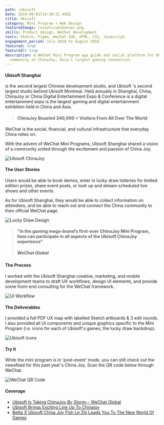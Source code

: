 ```yaml
---
path: /ubisoft
date: 2019-08-01T14:30:21.436Z
title: Ubisoft
category: Mini Program + Web Design
featuredImage: /assets/ubibanner.png
skills: Product design, WeChat development
tools: Sketch, Figma, WeChat IDE, HTML, CSS, Javascript
engagement_period: July 2018 to August 2018
featured: true
featured?: true
description: A WeChat Mini Program app guide and social platform for Ubisoft's
  community at ChinaJoy, Asia's largest gaming convention.
---
```

#### Ubisoft Shanghai

is the second largest Chinese development studio, and Ubisoft 's second largest studio behind Ubisoft Montreal. Held annually in Shanghai, China, ChinaJoy or China Digital Entertainment Expo & Conference is a digital entertainment expo is the largest gaming and digital entertainment exhibition held in China and Asia.

> #### ChinaJoy Boasted 340,000 + Visitors From All Over The World

WeChat is the social, financial, and cultural infrastructure that everyday China relies on.

With the advent of WeChat Mini Programs, Ubisoft Shanghai shared a vision of a community united through the excitement and passion of China Joy.

![Ubisoft ChinaJoy](/assets/ubi_cj.jpg "Ubisoft ChinaJoy")

#### The User Stories

Users would be able to book demos, enter in lucky draw lotteries for limited edition prizes, share event posts, or look up and stream scheduled live shows and other events.

As for Ubisoft Shanghai, they would be able to collect information on attendees, and be able to reach out and connect the China community to their official WeChat page.

![Lucky Draw Design](/assets/ubi_lucky.png "Lucky Draw Design")

> #### "In the gaming mega-brand’s first-ever ChinaJoy Mini Program, fans can participate in all aspects of the Ubisoft ChinaJoy experience"
>
> ##### *WeChat Global*

#### The Process

I worked with the Ubisoft Shanghai creative, marketing, and mobile development teams to draft UX workflows, design UI elements, and provide some front-end consulting for the WeChat framework.

![UI Workflow](/assets/ubi_ui.jpg "UI Workflow")

#### The Deliverables

I provided a full PDF UX map with labelled Sketch artboards & 3 edit rounds. I also provided all UI components and unique graphics specific to the Mini Program (i.e. icons for each of Ubisoft's games, the lucky draw backdrop).

![Ubisoft Icons](/assets/ubi_icons.png "Ubisoft Icons")

#### Try It

While the mini program is in 'post-event' mode, you can still check out the newsfeed for this past year's China Joy. Scan the QR code below through WeChat.

![WeChat QR Code](/assets/ubi_wechatqr.jpg "WeChat QR Code")

#### Coverage

<ul>

 <li><a href="https://mp.weixin.qq.com/s/OhuxV5_XkIEuES5QgS2Vyg" target="_blank" rel="noopener">Ubisoft Is Taking ChinaJoy By Storm-- WeChat Global</a></li>
 <li><a href="http://blog.ubi.com/en-GB/ubisoft-brings-exciting-line-chinajoy/" target="_blank" rel="noopener">Ubisoft Brings Exciting Line Up To Chinajoy</a>
</li>
 <li><a href="https://www.douyu.com/cms/new_list/201808/02/8373.shtml" target="_blank" rel="noopener">Betta X Ubisoft China Joy Fish Le Zhi Leads You To The New World Of Games</a></li>
</ul>